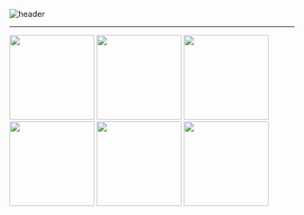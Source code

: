 ![header](https://capsule-render.vercel.app/api?type=waving&color=0:6C0000,100:0038B9&height=120&section=header&text=👋%20Hi%20🔮%20Script%20Sorcerers!&fontSize=50&fontColor=F5F5DC&fontAlignY=55&animation=fadeIn&desc=🕹️%20"Compiling..."&descSize=17&descAlign=50&descAlignY=87)
<hr/>
<div>
  <img src="https://media1.giphy.com/media/v1.Y2lkPTc5MGI3NjExeXF4dmdoMGE3ZGd0eTZ0ajMwMXpnM3QyZWx1ZzdxdHdrdTV3OGt2aSZlcD12MV9pbnRlcm5hbF9naWZfYnlfaWQmY3Q9Zw/uc5MflHC74LfBUlPmu/giphy.gif" width="150" height="150"/>
  <img src="https://media1.giphy.com/media/v1.Y2lkPTc5MGI3NjExeXF4dmdoMGE3ZGd0eTZ0ajMwMXpnM3QyZWx1ZzdxdHdrdTV3OGt2aSZlcD12MV9pbnRlcm5hbF9naWZfYnlfaWQmY3Q9Zw/uc5MflHC74LfBUlPmu/giphy.gif" width="150" height="150"/>
  <img src="https://media1.giphy.com/media/v1.Y2lkPTc5MGI3NjExeXF4dmdoMGE3ZGd0eTZ0ajMwMXpnM3QyZWx1ZzdxdHdrdTV3OGt2aSZlcD12MV9pbnRlcm5hbF9naWZfYnlfaWQmY3Q9Zw/uc5MflHC74LfBUlPmu/giphy.gif" width="150" height="150"/>
  <img src="https://media1.giphy.com/media/v1.Y2lkPTc5MGI3NjExeXF4dmdoMGE3ZGd0eTZ0ajMwMXpnM3QyZWx1ZzdxdHdrdTV3OGt2aSZlcD12MV9pbnRlcm5hbF9naWZfYnlfaWQmY3Q9Zw/uc5MflHC74LfBUlPmu/giphy.gif" width="150" height="150"/>
  <img src="https://media1.giphy.com/media/v1.Y2lkPTc5MGI3NjExeXF4dmdoMGE3ZGd0eTZ0ajMwMXpnM3QyZWx1ZzdxdHdrdTV3OGt2aSZlcD12MV9pbnRlcm5hbF9naWZfYnlfaWQmY3Q9Zw/uc5MflHC74LfBUlPmu/giphy.gif" width="150" height="150"/>
  <img src="https://media1.giphy.com/media/v1.Y2lkPTc5MGI3NjExeXF4dmdoMGE3ZGd0eTZ0ajMwMXpnM3QyZWx1ZzdxdHdrdTV3OGt2aSZlcD12MV9pbnRlcm5hbF9naWZfYnlfaWQmY3Q9Zw/uc5MflHC74LfBUlPmu/giphy.gif" width="150" height="150"/>
</div>
